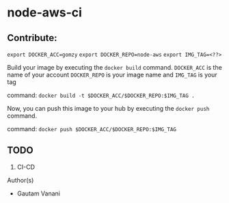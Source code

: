 # node-aws-ci

## Contribute:

`export DOCKER_ACC=gomzy`
`export DOCKER_REPO=node-aws`
`export IMG_TAG=<??>`

Build your image by executing the `docker build` command. `DOCKER_ACC` is the name of your account `DOCKER_REPO` is your image name and `IMG_TAG` is your tag

command: `docker build -t $DOCKER_ACC/$DOCKER_REPO:$IMG_TAG .`

Now, you can push this image to your hub by executing the `docker push` command.

command: `docker push $DOCKER_ACC/$DOCKER_REPO:$IMG_TAG`

## TODO

1. CI-CD

Author(s)

- Gautam Vanani
